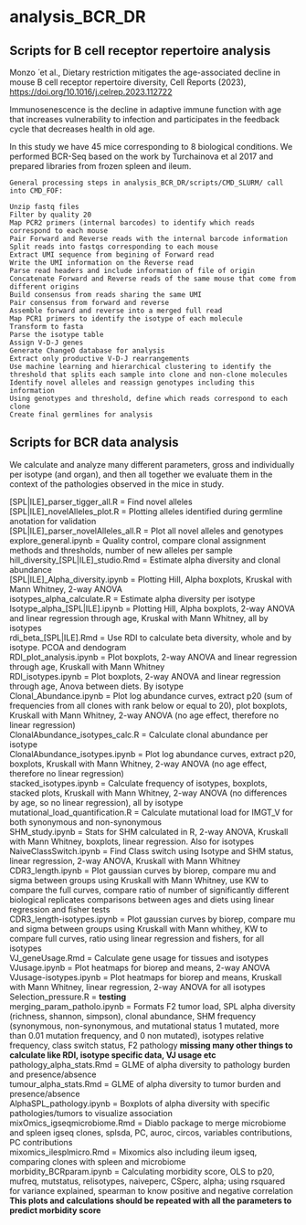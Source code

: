 # analysis_BCR_DR
  
## Scripts for B cell receptor repertoire analysis

Monzo ́ et al., Dietary restriction mitigates the age-associated decline in mouse B cell receptor repertoire diversity, Cell Reports (2023), https://doi.org/10.1016/j.celrep.2023.112722
  
Immunosenescence is the decline in adaptive immune function with age that increases vulnerability to infection and participates in the feedback cycle that decreases health in old age.  
  
In this study we have 45 mice corresponding to 8 biological conditions. We performed BCR-Seq based on the work by Turchainova et al 2017 and prepared libraries from frozen spleen and ileum.  
  
```
General processing steps in analysis_BCR_DR/scripts/CMD_SLURM/ call into CMD_FOF:  
  
Unzip fastq files  
Filter by quality 20  
Map PCR2 primers (internal barcodes) to identify which reads correspond to each mouse  
Pair Forward and Reverse reads with the internal barcode information  
Split reads into fastqs corresponding to each mouse  
Extract UMI sequence from begining of Forward read  
Write the UMI information on the Reverse read  
Parse read headers and include information of file of origin  
Concatenate Forward and Reverse reads of the same mouse that come from different origins  
Build consensus from reads sharing the same UMI  
Pair consensus from forward and reverse  
Assemble forward and reverse into a merged full read  
Map PCR1 primers to identify the isotype of each molecule  
Transform to fasta  
Parse the isotype table  
Assign V-D-J genes  
Generate ChangeO database for analysis  
Extract only productive V-D-J rearrangements  
Use machine learning and hierarchical clustering to identify the threshold that splits each sample into clone and non-clone molecules  
Identify novel alleles and reassign genotypes including this information  
Using genotypes and threshold, define which reads correspond to each clone  
Create final germlines for analysis  
```
  
## Scripts for BCR data analysis  
We calculate and analyze many different parameters, gross and individually per isotype (and organ), and then all together we evaluate them in the context of the pathologies observed in the mice in study.  
  
\[SPL\|ILE\]\_parser\_tigger\_all.R = Find novel alleles  
\[SPL\|ILE\]\_novelAlleles\_plot.R = Plotting alleles identified during germline anotation for validation  
\[SPL\|ILE\]\_parser\_novelAlleles\_all.R = Plot all novel alleles and genotypes  
explore\_general.ipynb = Quality control, compare clonal assignment methods and thresholds, number of new alleles per sample  
hill\_diversity\_\[SPL\|ILE\]\_studio.Rmd = Estimate alpha diversity and clonal abundance  
\[SPL|ILE\]\_Alpha\_diversity.ipynb = Plotting Hill, Alpha boxplots, Kruskal with Mann Whitney, 2-way ANOVA  
isotypes\_alpha\_calculate.R = Estimate alpha diversity per isotype  
Isotype\_alpha\_\[SPL\|ILE\].ipynb = Plotting Hill, Alpha boxplots, 2-way ANOVA and linear regression through age, Kruskal with Mann Whitney, all by isotypes  
rdi\_beta\_\[SPL\|ILE\].Rmd = Use RDI to calculate beta diversity, whole and by isotype. PCOA and dendogram  
RDI\_plot\_analysis.ipynb = Plot boxplots, 2-way ANOVA and linear regression through age, Kruskall with Mann Whitney  
RDI\_isotypes.ipynb = Plot boxplots, 2-way ANOVA and linear regression through age, Anova between diets. By isotype  
Clonal\_Abundance.ipynb  = Plot log abundance curves, extract p20 (sum of frequencies from all clones with rank below or equal to 20), plot boxplots, Kruskall with Mann Whitney, 2-way ANOVA (no age effect, therefore no linear regression)  
ClonalAbundance\_isotypes\_calc.R = Calculate clonal abundance per isotype  
ClonalAbundance\_isotypes.ipynb = Plot log abundance curves, extract p20, boxplots, Kruskall with Mann Whitney, 2-way ANOVA (no age effect, therefore no linear regression)  
stacked\_isotypes.ipynb = Calculate frequency of isotypes, boxplots, stacked plots, Kruskall with Mann Whitney, 2-way ANOVA (no differences by age, so no linear regression), all by isotype  
mutational\_load\_quantification.R = Calculate mutational load for IMGT\_V for both synonymous and non-synonymous  
SHM\_study.ipynb = Stats for SHM calculated in R, 2-way ANOVA, Kruskall with Mann Whitney, boxplots, linear regression. Also for isotypes  
NaiveClassSwitch.ipynb = Find Class switch using Isotype and SHM status, linear regression, 2-way ANOVA, Kruskall with Mann Whitney  
CDR3\_length.ipynb = Plot gaussian curves by biorep, compare mu and sigma between groups using Kruskall with Mann Whitney, use KW to compare the full curves, compare ratio of number of significantly different biological replicates comparisons between ages and diets using linear regression and fisher tests  
CDR3\_length-isotypes.ipynb = Plot gaussian curves by biorep, compare mu and sigma between groups using Kruskall with Mann whithey, KW to compare full curves, ratio using linear regression and fishers, for all isotypes  
VJ\_geneUsage.Rmd = Calculate gene usage for tissues and isotypes  
VJusage.ipynb = Plot heatmaps for biorep and means, 2-way ANOVA  
VJusage-isotypes.ipynb = Plot heatmaps for biorep and means, Kruskall with Mann Whitney, linear regression, 2-way ANOVA for all isotypes  
Selection\_pressure.R = **testing**  
merging\_param\_patholo.ipynb = Formats F2 tumor load, SPL alpha diversity (richness, shannon, simpson), clonal abundance, SHM frequency (synonymous, non-synonymous, and mutational status 1 mutated, more than 0.01 mutation frequency, and 0 non mutated), isotypes relative frequency, class switch status, F2 pathology **missing many other things to calculate like RDI, isotype specific data, VJ usage etc**  
pathology\_alpha\_stats.Rmd = GLME of alpha diversity to pathology burden and presence/absence  
tumour\_alpha\_stats.Rmd = GLME of alpha diversity to tumor burden and presence/absence  
AlphaSPL\_pathology.ipynb = Boxplots of alpha diversity with specific pathologies/tumors to visualize association  
mixOmics\_igseqmicrobiome.Rmd = Diablo package to merge microbiome and spleen igseq clones, splsda, PC, auroc, circos, variables contributions, PC contributions  
mixomics\_ilesplmicro.Rmd = Mixomics also including ileum igseq, comparing clones with spleen and microbiome  
morbidity\_BCRparam.ipynb = Calculating morbidity score, OLS to p20, mufreq, mutstatus, relisotypes, naiveperc, CSperc, alpha; using rsquared for variance explained, spearman to know positive and negative correlation **This plots and calculations should be repeated with all the parameters to predict morbidity score**  

